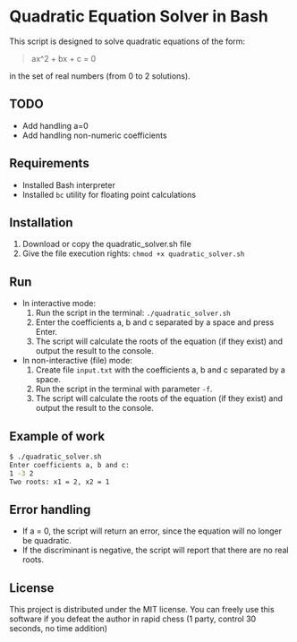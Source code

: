 # Quadratic Equation Solver in Bash
This script is designed to solve quadratic equations of the form:
> ax^2 + bx + c = 0

in the set of real numbers (from 0 to 2 solutions).

## TODO
- Add handling a=0
- Add handling non-numeric coefficients

## Requirements
- Installed Bash interpreter
- Installed `bc` utility for floating point calculations

## Installation
1. Download or copy the quadratic_solver.sh file
2. Give the file execution rights:
`chmod +x quadratic_solver.sh`

## Run
- In interactive mode:
  1. Run the script in the terminal:
`./quadratic_solver.sh`
  2. Enter the coefficients a, b and c separated by a space and press Enter.
  3. The script will calculate the roots of the equation (if they exist) and output the result to the console.
- In non-interactive (file) mode:
  1. Create file `input.txt` with the coefficients a, b and c separated by a space.
  2. Run the script in the terminal with parameter `-f`.
  3. The script will calculate the roots of the equation (if they exist) and output the result to the console.


## Example of work
``` bash
$ ./quadratic_solver.sh
Enter coefficients a, b and c:
1 -3 2
Two roots: x1 = 2, x2 = 1
```
## Error handling
- If a = 0, the script will return an error, since the equation will no longer be quadratic.
- If the discriminant is negative, the script will report that there are no real roots.

## License
This project is distributed under the MIT license. You can freely use this software if you defeat the author in rapid chess (1 party, control 30 seconds, no time addition)
